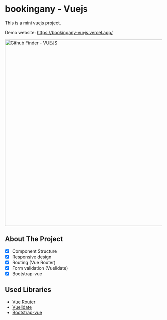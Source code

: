 # bookingany - Vuejs

This is a mini vuejs project.

Demo website: 
https://bookingany-vuejs.vercel.app/

<img src="https://github.com/BatuhanAydonerDev/bookingany-vuejs/blob/master/bookinganyvuejs.gif?raw=true" alt="Github Finder - VUEJS" width="600" />

## About The Project
- [x] Component Structure
- [x] Responsive design
- [x] Routing (Vue Router)
- [x] Form validation (Vuelidate) 
- [x] Bootstrap-vue

## Used Libraries
- [Vue Router](https://router.vuejs.org/)
- [Vuelidate](https://vuelidate.js.org/)
- [Bootstrap-vue](https://bootstrap-vue.org/)
